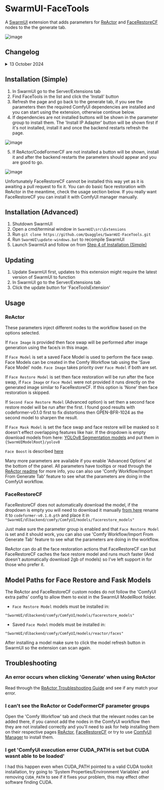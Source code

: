 # SwarmUI-FaceTools

A [SwarmUI](https://github.com/mcmonkeyprojects/SwarmUI/) extension that adds parameters for [ReActor](https://github.com/Gourieff/comfyui-reactor-node) and [FaceRestoreCF](https://github.com/mav-rik/facerestore_cf) nodes to the the generate tab.

![image](https://github.com/user-attachments/assets/61be3d04-88f2-4f21-b84a-f47435dfefd1)

## Changelog
<details>
  <summary>13 October 2024</summary>
  
* Much better install process for dependencies with no need to use ComfyUI Manager, if dependencies aren't installed a button to install them will appear in the parameter group, see the new [Installation steps](https://github.com/Quaggles/SwarmUI-FaceTools/?tab=readme-ov-file#installation-simple) for details
* Previously ReActor and FaceRestoreCF were 2 extension classes, they've been merged so it's simpler to manage in the extension tab
* Model dropdowns now read from ComfyUI model folder, no need to install models into both the SwarmUI model folder and the ComfyUI model folder anymore. ***Warning:*** Deleted models do not get removed from the list when refreshing, you'll need to restart SwarmUI for them to disappear
</details>

## Installation (Simple)

1. In SwarmUI go to the Server/Extensions tab
2. Find FaceTools in the list and click the 'Install' button
3. Refresh the page and go back to the generate tab, if you see the parameters then the required ComfyUI dependencies are installed and you can start using the extension, otherwise continue below.
4. If dependencies are not installed buttons will be shown in the parameter group to install them. The 'Install IP Adapter' button will be shown first if it's not installed, install it and once the backend restarts refresh the page.

![image](https://github.com/user-attachments/assets/fe396a47-6f62-453c-976e-fe99e2d3e15d)

5. If ReActor/CodeFormerCF are not installed a button will be shown, install it and after the backend restarts the parameters should appear and you are good to go.

![image](https://github.com/user-attachments/assets/048df53e-57bf-4758-8f09-ec22b53e1263)

Unfortunately FaceRestoreCF cannot be installed this way yet as it is awaiting a pull request to fix it. You can do basic face restoration with ReActor in the meantime, check the usage section below. If you really want FaceRestoreCF you can install it with ComfyUI manager manually.

## Installation (Advanced)

1. Shutdown SwarmUI
2. Open a cmd/terminal window in `SwarmUI\src\Extensions`
3. Run `git clone https://github.com/Quaggles/SwarmUI-FaceTools.git`
4. Run `SwarmUI\update-windows.bat` to recompile SwarmUI
5. Launch SwarmUI and follow on from [Step 4 of Installation (Simple)](#installation-simple)

## Updating
1. Update SwarmUI first, updates to this extension might require the latest version of SwarmUI to function
2. In SwarmUI go to the Server/Extensions tab
3. Click the update button for 'FaceToolsExtension'

## Usage

### ReActor

These parameters inject different nodes to the workflow based on the options selected.

If `Face Image` is provided then face swap will be performed after image generation using the face/s in this image.

If `Face Model` is set a saved Face Model is used to perform the face swap. Face Models can be created in the Comfy Workflow tab using the 'Save Face Model' node. `Face Image` takes priority over `Face Model` if both are set.

If `Face Restore Model` is set then face restoration will be run after the face swap, if `Face Image` or `Face Model` were not provided it runs directly on the generated image similar to FaceRestoreCF. If this option is 'None' then face restoration is skipped.

If `Second Face Restore Model` (Advanced option) is set then a second face restore model will be run after the first. I found good results with codeformer-v0.1.0 first to fix distortions then GPEN-BFR-1024 as the second model to sharpen the result.

If `Face Mask Model` is set the face swap and face restore will be masked so it doesn't effect overlapping features like hair. If the dropdown is empty download models from here: [YOLOv8 Segmentation models](https://github.com/hben35096/assets/releases/) and put them in `{SwarmUIModelRoot}/yolov8`

`Face Boost` is described [here](https://github.com/Gourieff/comfyui-reactor-node?tab=readme-ov-file#051-alpha1)

Many more parameters are available if you enable 'Advanced Options' at the bottom of the panel. All parameters have tooltips or read through the [ReActor readme](https://github.com/Gourieff/comfyui-reactor-node) for more info, you can also use 'Comfy Workflow/Import From Generate Tab' feature to see what the parameters are doing in the ComfyUI workflow.

### FaceRestoreCF

FaceRestoreCF does not automatically download the model, if the dropdown is empty you will need to download it manually [from here](https://github.com/sczhou/CodeFormer/releases/download/v0.1.0/codeformer.pth) rename it to `codeformer-v0.1.0.pth` and place it in `"SwarmUI/dlbackend/comfy/ComfyUI/models/facerestore_models"`

Just make sure the parameter group is enabled and that `Face Restore Model` is set and it should work, you can also use 'Comfy Workflow/Import From Generate Tab' feature to see what the parameters are doing in the workflow.

ReActor can do all the face restoration actions that FaceRestoreCF can but FaceRestoreCF caches the face restore model and runs much faster (And doesn't automatically download 2gb of models) so I've left support in for those who prefer it.

## Model Paths for Face Restore and Fask Models

The ReActor and FaceRestoreCF custom nodes do not follow the 'ComfyUI extra paths' config to allow them to exist in the SwarmUI ModelRoot folder.

* `Face Restore Model` models must be installed in:

`"SwarmUI/dlbackend/comfy/ComfyUI/models/facerestore_models"`

* Saved `Face Model` models must be installed in:

`"SwarmUI/dlbackend/comfy/ComfyUI/models/reactor/faces"`

After installing a model make sure to click the model refresh button in SwarmUI so the extension can scan again.

## Troubleshooting

### An error occurs when clicking 'Generate' when using ReActor

Read through the [ReActor Troubleshooting Guide](https://github.com/Gourieff/comfyui-reactor-node#troubleshooting) and see if any match your error.

### I can't see the ReActor or CodeFormerCF parameter groups

Open the 'Comfy Workflow' tab and check that the relevant nodes can be added there, if you cannot add the nodes in the ComfyUI workflow then they are not installed correctly and you'll need to ask for help installing them on their respective pages [ReActor](https://github.com/Gourieff/comfyui-reactor-node), [FaceRestoreCF](https://github.com/mav-rik/facerestore_cf) or try to use [ComfyUI Manager](https://github.com/ltdrdata/ComfyUI-Manager) to install them.

### I get 'ComfyUI execution error CUDA_PATH is set but CUDA wasnt able to be loaded'

I had this happen even when CUDA_PATH pointed to a valid CUDA toolkit installation, try going to 'System Properties/Environment Variables' and removing `CUDA_PATH` to see if it fixes your problem, this may effect other software finding CUDA.
